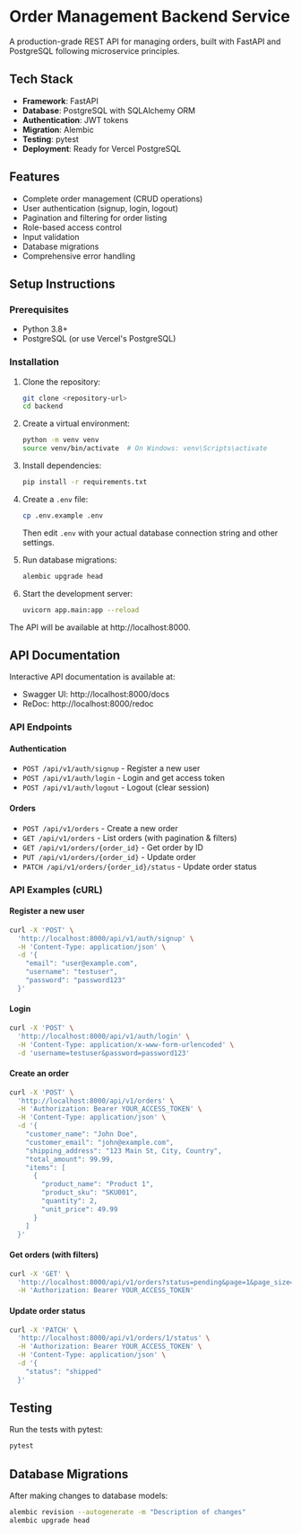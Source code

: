 # Order Management Backend Service

A production-grade REST API for managing orders, built with FastAPI and PostgreSQL following microservice principles.

## Tech Stack

- **Framework**: FastAPI
- **Database**: PostgreSQL with SQLAlchemy ORM
- **Authentication**: JWT tokens
- **Migration**: Alembic
- **Testing**: pytest
- **Deployment**: Ready for Vercel PostgreSQL

## Features

- Complete order management (CRUD operations)
- User authentication (signup, login, logout)
- Pagination and filtering for order listing
- Role-based access control
- Input validation
- Database migrations
- Comprehensive error handling

## Setup Instructions

### Prerequisites

- Python 3.8+
- PostgreSQL (or use Vercel's PostgreSQL)

### Installation

1. Clone the repository:
   ```bash
   git clone <repository-url>
   cd backend
   ```

2. Create a virtual environment:
   ```bash
   python -m venv venv
   source venv/bin/activate  # On Windows: venv\Scripts\activate
   ```

3. Install dependencies:
   ```bash
   pip install -r requirements.txt
   ```

4. Create a `.env` file:
   ```bash
   cp .env.example .env
   ```
   Then edit `.env` with your actual database connection string and other settings.

5. Run database migrations:
   ```bash
   alembic upgrade head
   ```

6. Start the development server:
   ```bash
   uvicorn app.main:app --reload
   ```

The API will be available at http://localhost:8000.

## API Documentation

Interactive API documentation is available at:
- Swagger UI: http://localhost:8000/docs
- ReDoc: http://localhost:8000/redoc

### API Endpoints

#### Authentication
- `POST /api/v1/auth/signup` - Register a new user
- `POST /api/v1/auth/login` - Login and get access token
- `POST /api/v1/auth/logout` - Logout (clear session)

#### Orders
- `POST /api/v1/orders` - Create a new order
- `GET /api/v1/orders` - List orders (with pagination & filters)
- `GET /api/v1/orders/{order_id}` - Get order by ID
- `PUT /api/v1/orders/{order_id}` - Update order
- `PATCH /api/v1/orders/{order_id}/status` - Update order status

### API Examples (cURL)

#### Register a new user
```bash
curl -X 'POST' \
  'http://localhost:8000/api/v1/auth/signup' \
  -H 'Content-Type: application/json' \
  -d '{
    "email": "user@example.com",
    "username": "testuser",
    "password": "password123"
  }'
```

#### Login
```bash
curl -X 'POST' \
  'http://localhost:8000/api/v1/auth/login' \
  -H 'Content-Type: application/x-www-form-urlencoded' \
  -d 'username=testuser&password=password123'
```

#### Create an order
```bash
curl -X 'POST' \
  'http://localhost:8000/api/v1/orders' \
  -H 'Authorization: Bearer YOUR_ACCESS_TOKEN' \
  -H 'Content-Type: application/json' \
  -d '{
    "customer_name": "John Doe",
    "customer_email": "john@example.com",
    "shipping_address": "123 Main St, City, Country",
    "total_amount": 99.99,
    "items": [
      {
        "product_name": "Product 1",
        "product_sku": "SKU001",
        "quantity": 2,
        "unit_price": 49.99
      }
    ]
  }'
```

#### Get orders (with filters)
```bash
curl -X 'GET' \
  'http://localhost:8000/api/v1/orders?status=pending&page=1&page_size=10' \
  -H 'Authorization: Bearer YOUR_ACCESS_TOKEN'
```

#### Update order status
```bash
curl -X 'PATCH' \
  'http://localhost:8000/api/v1/orders/1/status' \
  -H 'Authorization: Bearer YOUR_ACCESS_TOKEN' \
  -H 'Content-Type: application/json' \
  -d '{
    "status": "shipped"
  }'
```

## Testing

Run the tests with pytest:
```bash
pytest
```

## Database Migrations

After making changes to database models:
```bash
alembic revision --autogenerate -m "Description of changes"
alembic upgrade head
``` 